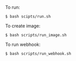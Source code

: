 To run:
```
$ bash scipts/run.sh
```
To create image:
```
$ bash scripts/run_image.sh
```
To run webhook:
```
$ bash scripts/run_webhook.sh
```

